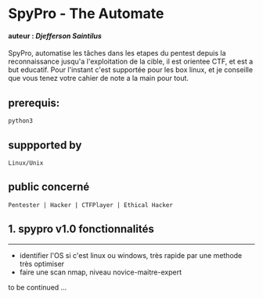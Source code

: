 # SpyPro - The Automate
#### auteur : *Djefferson Saintilus*

SpyPro, automatise les tâches dans les etapes du pentest depuis la reconnaissance jusqu'a l'exploitation
de la cible, il est orientee CTF, et est a but educatif. Pour l'instant c'est supportée pour les box linux, 
et je conseille que vous tenez votre cahier de note a la main pour tout.

 ## prerequis: 
`python3`

## suppported by
`Linux/Unix`

## public concerné
`Pentester | Hacker | CTFPlayer | Ethical Hacker`


## 1. spypro v1.0 fonctionnalités
_______________________________________________________
- identifier l'OS si c'est linux ou windows, très rapide par une methode très optimiser
- faire une scan nmap, niveau novice-maitre-expert

to be continued ...

